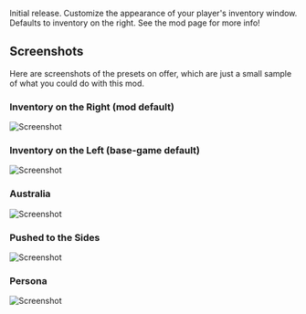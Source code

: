 Initial release. Customize the appearance of your player's inventory window. Defaults to inventory on the right. See the mod page for more info!




## Screenshots

Here are screenshots of the presets on offer,
which are just a small sample of what you could do with this mod.

### Inventory on the Right (mod default)

![Screenshot](https://i.imgur.com/GV8yHrj.jpeg)

### Inventory on the Left (base-game default)

![Screenshot](https://i.imgur.com/gHIHAlh.jpeg)

### Australia

![Screenshot](https://i.imgur.com/H9C21df.jpeg)

### Pushed to the Sides

![Screenshot](https://i.imgur.com/bkBDZDX.jpeg)

### Persona

![Screenshot](https://i.imgur.com/mZGAQjs.jpeg)
